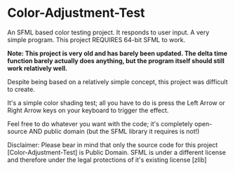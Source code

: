 # Color-Adjustment-Test
An SFML based color testing project. It responds to user input. A very simple program.
This project REQUIRES 64-bit SFML to work.

**Note: This project is very old and has barely been updated.
The delta time function barely actually does anything, but the program itself should still work relatively well.**

Despite being based on a relatively simple concept, this project was difficult to create.

It's a simple color shading test; all you have to do is press the Left Arrow or Right Arrow keys on your keyboard to trigger the effect.

Feel free to do whatever you want with the code; it's completely open-source AND public domain (but the SFML library it requires is not!)

Disclaimer:
Please bear in mind that only the source code for this project [Color-Adjustment-Test] is Public Domain. SFML is under a different license and therefore under the legal protections of it's existing license [zlib]
